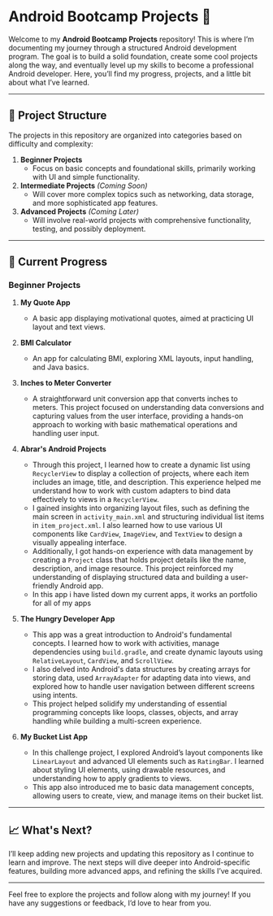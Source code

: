 # Android Bootcamp Projects 🚀

Welcome to my **Android Bootcamp Projects** repository! This is where I’m documenting my journey through a structured Android development program. The goal is to build a solid foundation, create some cool projects along the way, and eventually level up my skills to become a professional Android developer. Here, you’ll find my progress, projects, and a little bit about what I’ve learned.

---

## 📂 Project Structure

The projects in this repository are organized into categories based on difficulty and complexity:

1. **Beginner Projects**  
   - Focus on basic concepts and foundational skills, primarily working with UI and simple functionality.
2. **Intermediate Projects** *(Coming Soon)*  
   - Will cover more complex topics such as networking, data storage, and more sophisticated app features.
3. **Advanced Projects** *(Coming Later)*  
   - Will involve real-world projects with comprehensive functionality, testing, and possibly deployment.

---

## 🌱 Current Progress

### Beginner Projects
1. **My Quote App**  
   - A basic app displaying motivational quotes, aimed at practicing UI layout and text views.

2. **BMI Calculator**  
   - An app for calculating BMI, exploring XML layouts, input handling, and Java basics.

3. **Inches to Meter Converter**  
   - A straightforward unit conversion app that converts inches to meters. This project focused on understanding data conversions and capturing values from the user interface, providing a hands-on approach to working with basic mathematical operations and handling user input.

4. **Abrar's Android Projects**  
   - Through this project, I learned how to create a dynamic list using `RecyclerView` to display a collection of projects, where each item includes an image, title, and description. This experience helped me understand how to work with custom adapters to bind data effectively to views in a `RecyclerView`.
   - I gained insights into organizing layout files, such as defining the main screen in `activity_main.xml` and structuring individual list items in `item_project.xml`. I also learned how to use various UI components like `CardView`, `ImageView`, and `TextView` to design a visually appealing interface.
   - Additionally, I got hands-on experience with data management by creating a `Project` class that holds project details like the name, description, and image resource. This project reinforced my understanding of displaying structured data and building a user-friendly Android app.
   - In this app i have listed down my current apps, it works an portfolio for all of my apps

5. **The Hungry Developer App**  
   - This app was a great introduction to Android's fundamental concepts. I learned how to work with activities, manage dependencies using `build.gradle`, and create dynamic layouts using `RelativeLayout`, `CardView`, and `ScrollView`.
   - I also delved into Android's data structures by creating arrays for storing data, used `ArrayAdapter` for adapting data into views, and explored how to handle user navigation between different screens using intents.
   - This project helped solidify my understanding of essential programming concepts like loops, classes, objects, and array handling while building a multi-screen experience.

6. **My Bucket List App**  
   - In this challenge project, I explored Android’s layout components like `LinearLayout` and advanced UI elements such as `RatingBar`. I learned about styling UI elements, using drawable resources, and understanding how to apply gradients to views.
   - This app also introduced me to basic data management concepts, allowing users to create, view, and manage items on their bucket list.

---

## 📈 What's Next?

I’ll keep adding new projects and updating this repository as I continue to learn and improve. The next steps will dive deeper into Android-specific features, building more advanced apps, and refining the skills I’ve acquired.

---

Feel free to explore the projects and follow along with my journey! If you have any suggestions or feedback, I’d love to hear from you.